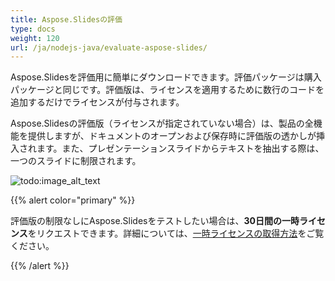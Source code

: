 ```yaml
---
title: Aspose.Slidesの評価
type: docs
weight: 120
url: /ja/nodejs-java/evaluate-aspose-slides/
---
```


Aspose.Slidesを評価用に簡単にダウンロードできます。評価パッケージは購入パッケージと同じです。評価版は、ライセンスを適用するために数行のコードを追加するだけでライセンスが付与されます。

Aspose.Slidesの評価版（ライセンスが指定されていない場合）は、製品の全機能を提供しますが、ドキュメントのオープンおよび保存時に評価版の透かしが挿入されます。また、プレゼンテーションスライドからテキストを抽出する際は、一つのスライドに制限されます。

![todo:image_alt_text](evaluate-aspose-slides_1.png)

{{% alert color="primary" %}} 

評価版の制限なしにAspose.Slidesをテストしたい場合は、**30日間の一時ライセンス**をリクエストできます。詳細については、[一時ライセンスの取得方法](https://purchase.aspose.com/temporary-license)をご覧ください。

{{% /alert %}}